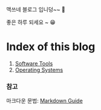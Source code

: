<style>
  h1:first-of-type { display:none; }
</style>

# [맥쓰네 블로그](/ "https://home-max.github.io")
맥쓰네 블로그 입니덩~~ 🎉

좋은 하루 되세요 ~ 😁

# Index of this blog

1. [Software Tools](./software_tools "https://home-max.github.io/software_tools")
1. [Operating Systems](./operating_systems "https://home-max.github.io/operating_systems")

### 참고
마크다운 문법: [Markdown Guide](https://www.markdownguide.org/ "markdown guide website")
